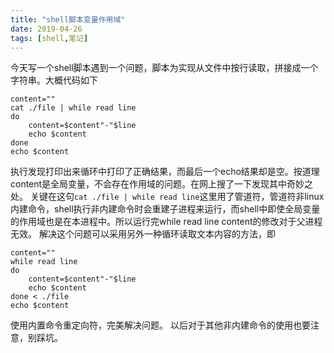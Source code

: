 ```yaml
---
title: "shell脚本变量作用域"
date: 2019-04-26
tags: [shell,笔记]
---
```



今天写一个shell脚本遇到一个问题，脚本为实现从文件中按行读取，拼接成一个字符串。大概代码如下

```
content=""
cat ./file | while read line
do
    content=$content"-"$line
    echo $content
done
echo $content
```

执行发现打印出来循环中打印了正确结果，而最后一个echo结果却是空。按道理content是全局变量，不会存在作用域的问题。在网上搜了一下发现其中奇妙之处。
关键在这句`cat ./file | while read line`这里用了管道符，管道符非linux内建命令，shell执行非内建命令时会重建子进程来运行，而shell中即使全局变量的作用域也是在本进程中。所以运行完while read line content的修改对于父进程无效。
解决这个问题可以采用另外一种循环读取文本内容的方法，即

```
content=""
while read line
do
    content=$content"-"$line
    echo $content
done < ./file
echo $content
```

使用内置命令重定向符，完美解决问题。
以后对于其他非内建命令的使用也要注意，别踩坑。
